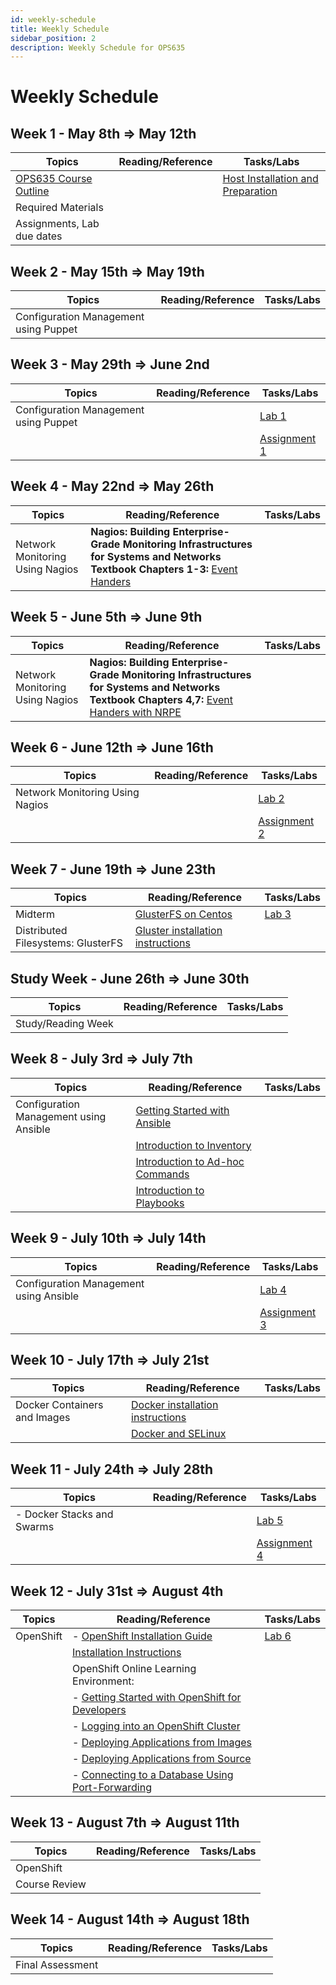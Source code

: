 ```yaml
---
id: weekly-schedule
title: Weekly Schedule
sidebar_position: 2
description: Weekly Schedule for OPS635
---
```


# Weekly Schedule

## Week 1 - May 8th => May 12th

| **Topics** | **Reading/Reference** | **Tasks/Labs** |
| --- | --- | --- |
| [OPS635 Course Outline](https://scs.senecac.on.ca/course/OPS635) | | [Host Installation and Preparation](/A-Labs/prelab0.md) |
| Required Materials | | |
| Assignments, Lab due dates | | |


## Week 2 - May 15th => May 19th

| **Topics** | **Reading/Reference** | **Tasks/Labs** |
| --- | --- | --- |
| Configuration Management using Puppet | | |


## Week 3 - May 29th => June 2nd

| **Topics** | **Reading/Reference** | **Tasks/Labs** |
| --- | --- | --- |
| Configuration Management using Puppet | | [Lab 1](/A-Labs/lab1.md) |
| | | [Assignment 1](/B-Assignments/assignment1.md) |


## Week 4 - May 22nd => May 26th

| **Topics** | **Reading/Reference** | **Tasks/Labs** |
| --- | --- | --- |
| Network Monitoring Using Nagios | **Nagios: Building Enterprise-Grade Monitoring Infrastructures for Systems and Networks Textbook Chapters 1-3:** [Event Handers](https://assets.nagios.com/downloads/nagioscore/docs/nagioscore/3/en/eventhandlers.html) | |


## Week 5 - June 5th => June 9th

| **Topics** | **Reading/Reference** | **Tasks/Labs** |
| --- | --- | --- |
| Network Monitoring Using Nagios | **Nagios: Building Enterprise-Grade Monitoring Infrastructures for Systems and Networks Textbook Chapters 4,7:** [Event Handers with NRPE](https://kakoma.ug/code/2014/12/nagios-event-handlers-nrpe) | |



## Week 6 - June 12th => June 16th

| **Topics** | **Reading/Reference** | **Tasks/Labs** |
| --- | --- | --- |
| Network Monitoring Using Nagios | | [Lab 2](/A-Labs/lab2.md) |
| | | [Assignment 2](/B-Assignments/assignment2.md) |


## Week 7 - June 19th => June 23th

| **Topics** | **Reading/Reference** | **Tasks/Labs** |
| --- | --- | --- |
| Midterm | [GlusterFS on Centos](https://wiki.centos.org/HowTos/GlusterFSonCentOS) | [Lab 3](/A-Labs/lab3.md) |
| Distributed Filesystems: GlusterFS | [Gluster installation instructions](/C-ExtraResources/gluster-installation-instructions.md) | |


## Study Week - June 26th => June 30th

| **Topics** | **Reading/Reference** | **Tasks/Labs** |
| --- | --- | --- |
| Study/Reading Week | | |


## Week 8 - July 3rd => July 7th

| **Topics** | **Reading/Reference** | **Tasks/Labs** |
| --- | --- | --- |
| Configuration Management using Ansible | [Getting Started with Ansible](http://docs.ansible.com/ansible/latest/user_guide/intro_getting_started.html) | |
| | [Introduction to Inventory](http://docs.ansible.com/ansible/latest/user_guide/intro_inventory.html#intro-inventory) | |
| | [Introduction to Ad-hoc Commands](http://docs.ansible.com/ansible/latest/user_guide/intro_adhoc.html) | |
| | [Introduction to Playbooks](http://docs.ansible.com/ansible/latest/user_guide/playbooks.html) | |


## Week 9 - July 10th => July 14th

| **Topics** | **Reading/Reference** | **Tasks/Labs** |
| --- | --- | --- |
| Configuration Management using Ansible |  | [Lab 4](/A-Labs/lab4.md) |
| | | [Assignment 3](/B-Assignments/assignment3.md) |


## Week 10 - July 17th => July 21st

| **Topics** | **Reading/Reference** | **Tasks/Labs** |
| --- | --- | --- |
| Docker Containers and Images | [Docker installation instructions](/C-ExtraResources/docker-installation-instructions.md) | |
| | [Docker and SELinux](https://www.youtube.com/watch?v=zWGFqMuEHdw&list=PLcvmpY7C1j8k_FDTtNHvxGJixhPOSzX4h) | |


## Week 11 - July 24th => July 28th

| **Topics** | **Reading/Reference** | **Tasks/Labs** |
| --- | --- | --- |
| - Docker Stacks and Swarms |  | [Lab 5](/A-Labs/lab5.md) |
| | | [Assignment 4](/B-Assignments/assignment4.md) |


## Week 12 - July 31st => August 4th

| **Topics** | **Reading/Reference** | **Tasks/Labs** |
| --- | --- | --- |
| OpenShift | - [OpenShift Installation Guide](https://access.redhat.com/documentation/en-us/openshift_container_platform/4.8/html/installing/index#getting-started-administrators) | [Lab 6](/A-Labs/lab6.md) |
| | [Installation Instructions](/C-ExtraResources/openshift-installation-instructions.md) | |
| | OpenShift Online Learning Environment: | |
| | - [Getting Started with OpenShift for Developers](https://learn.openshift.com/introduction/getting-started/) | |
| | - [Logging into an OpenShift Cluster](https://learn.openshift.com/introduction/cluster-access/) | |
| | - [Deploying Applications from Images](https://learn.openshift.com/introduction/deploying-images/) | |
| | - [Deploying Applications from Source](https://learn.openshift.com/introduction/deploying-python/) | |
| | - [Connecting to a Database Using Port-Forwarding](https://learn.openshift.com/introduction/port-forwarding/) | |


## Week 13 - August 7th => August 11th

| **Topics** | **Reading/Reference** | **Tasks/Labs** |
| --- | --- | --- |
| OpenShift |  | |
| Course Review | | |


## Week 14 - August 14th => August 18th

| **Topics** | **Reading/Reference** | **Tasks/Labs** |
| --- | --- | --- |
| Final Assessment |  | |
